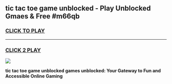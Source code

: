 
## tic tac toe game unblocked - Play Unblocked Gmaes & Free #m66qb
<h3>
<a href="https://news.freeplayer.one?title=tic_tac_toe_game_unblocked&ref=24F">CLICK TO PLAY</a></h3>
<hr>

<h3>
<a href="https://news.freeplayer.one?title=tic_tac_toe_game_unblocked&ref=24F">CLICK 2 PLAY</a>
  
</h3>

<a href="https://news.freeplayer.one?title=tic_tac_toe_game_unblocked&ref=24F/"><img src="https://clearcache.store/games.png"></a>


**tic tac toe game unblocked games unblocked: Your Gateway to Fun and Accessible Online Gaming**
